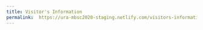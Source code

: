 ```yaml
---
title: Visitor's Information
permalink:  https://ura-mbsc2020-staging.netlify.com/visitors-information/transport/
---
```

